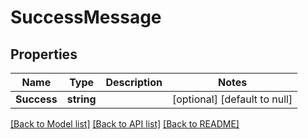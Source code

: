 # SuccessMessage

## Properties
Name | Type | Description | Notes
------------ | ------------- | ------------- | -------------
**Success** | **string** |  | [optional] [default to null]

[[Back to Model list]](../README.md#documentation-for-models) [[Back to API list]](../README.md#documentation-for-api-endpoints) [[Back to README]](../README.md)

